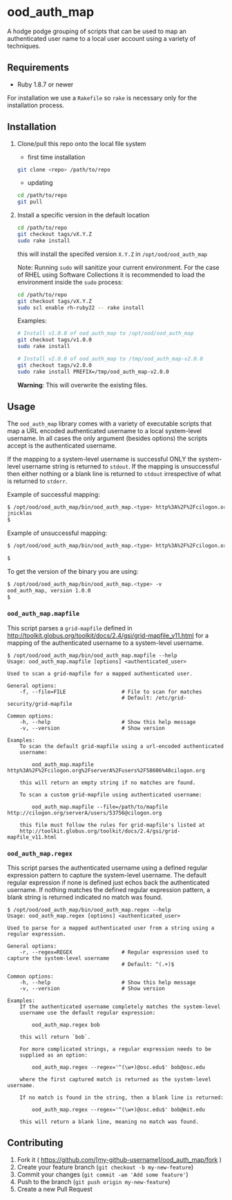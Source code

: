 # ood_auth_map

A hodge podge grouping of scripts that can be used to map an authenticated user
name to a local user account using a variety of techniques.

## Requirements

- Ruby 1.8.7 or newer

For installation we use a `Rakefile` so `rake` is necessary only for the
installation process.

## Installation

1. Clone/pull this repo onto the local file system
    * first time installation

    ```bash
    git clone <repo> /path/to/repo
    ```
    * updating

    ```bash
    cd /path/to/repo
    git pull
    ```

2. Install a specific version in the default location

    ```bash
    cd /path/to/repo
    git checkout tags/vX.Y.Z
    sudo rake install
    ```

    this will install the specifed version `X.Y.Z` in `/opt/ood/ood_auth_map`

    Note: Running `sudo` will sanitize your current environment. For the case
    of RHEL using Software Collections it is recommended to load the
    environment inside the `sudo` process:

    ```bash
    cd /path/to/repo
    git checkout tags/vX.Y.Z
    sudo scl enable rh-ruby22 -- rake install
    ```

    Examples:

    ```bash
    # Install v1.0.0 of ood_auth_map to /opt/ood/ood_auth_map
    git checkout tags/v1.0.0
    sudo rake install

    # Install v2.0.0 of ood_auth_map to /tmp/ood_auth_map-v2.0.0
    git checkout tags/v2.0.0
    sudo rake install PREFIX=/tmp/ood_auth_map-v2.0.0
    ```

    **Warning**: This will overwrite the existing files.

## Usage

The `ood_auth_map` library comes with a variety of executable scripts that map
a URL encoded authenticated username to a local system-level username. In all
cases the only argument (besides options) the scripts accept is the
authenticated username.

If the mapping to a system-level username is successful ONLY the system-level
username string is returned to `stdout`. If the mapping is unsuccessful then
either nothing or a blank line is returned to `stdout` irrespective of what is
returned to `stderr`.

Example of successful mapping:

```bash
$ /opt/ood/ood_auth_map/bin/ood_auth_map.<type> http%3A%2F%2Fcilogon.org%2FserverA%2Fusers%2F50191
jnicklas
$
```

Example of unsuccessful mapping:

```bash
$ /opt/ood/ood_auth_map/bin/ood_auth_map.<type> http%3A%2F%2Fcilogon.org%2FserverA%2Fusers%2F52992

$
```

To get the version of the binary you are using:

```bash
$ /opt/ood/ood_auth_map/bin/ood_auth_map.<type> -v
ood_auth_map, version 1.0.0
$
```

### `ood_auth_map.mapfile`

This script parses a `grid-mapfile` defined in
http://toolkit.globus.org/toolkit/docs/2.4/gsi/grid-mapfile_v11.html for a
mapping of the authenticated username to a system-level username.

```
$ /opt/ood/ood_auth_map/bin/ood_auth_map.mapfile --help
Usage: ood_auth_map.mapfile [options] <authenticated_user>

Used to scan a grid-mapfile for a mapped authenticated user.

General options:
    -f, --file=FILE                  # File to scan for matches
                                     # Default: /etc/grid-security/grid-mapfile

Common options:
    -h, --help                       # Show this help message
    -v, --version                    # Show version

Examples:
    To scan the default grid-mapfile using a url-encoded authenticated
    username:

        ood_auth_map.mapfile http%3A%2F%2Fcilogon.org%2FserverA%2Fusers%2F58606%40cilogon.org

    this will return an empty string if no matches are found.

    To scan a custom grid-mapfile using authenticated username:

        ood_auth_map.mapfile --file=/path/to/mapfile http://cilogon.org/serverA/users/53756@cilogon.org

    this file must follow the rules for grid-mapfile's listed at
    http://toolkit.globus.org/toolkit/docs/2.4/gsi/grid-mapfile_v11.html
```

### `ood_auth_map.regex`

This script parses the authenticated username using a defined regular
expression pattern to capture the system-level username. The default regular
expression if none is defined just echos back the authenticated username. If
nothing matches the defined regular expression pattern, a blank string is
returned indicated no match was found.

```
$ /opt/ood/ood_auth_map/bin/ood_auth_map.regex --help
Usage: ood_auth_map.regex [options] <authenticated_user>

Used to parse for a mapped authenticated user from a string using a regular expression.

General options:
    -r, --regex=REGEX                # Regular expression used to capture the system-level username
                                     # Default: ^(.+)$

Common options:
    -h, --help                       # Show this help message
    -v, --version                    # Show version

Examples:
    If the authenticated username completely matches the system-level
    username use the default regular expression:

        ood_auth_map.regex bob

    this will return `bob`.

    For more complicated strings, a regular expression needs to be
    supplied as an option:

        ood_auth_map.regex --regex='^(\w+)@osc.edu$' bob@osc.edu

    where the first captured match is returned as the system-level username.

    If no match is found in the string, then a blank line is returned:

        ood_auth_map.regex --regex='^(\w+)@osc.edu$' bob@mit.edu

    this will return a blank line, meaning no match was found.
```

## Contributing

1. Fork it ( https://github.com/[my-github-username]/ood_auth_map/fork )
2. Create your feature branch (`git checkout -b my-new-feature`)
3. Commit your changes (`git commit -am 'Add some feature'`)
4. Push to the branch (`git push origin my-new-feature`)
5. Create a new Pull Request
